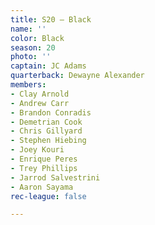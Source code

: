```yaml
---
title: S20 – Black
name: ''
color: Black
season: 20
photo: ''
captain: JC Adams
quarterback: Dewayne Alexander
members:
- Clay Arnold
- Andrew Carr
- Brandon Conradis
- Demetrian Cook
- Chris Gillyard
- Stephen Hiebing
- Joey Kouri
- Enrique Peres
- Trey Phillips
- Jarrod Salvestrini
- Aaron Sayama
rec-league: false

---
```

